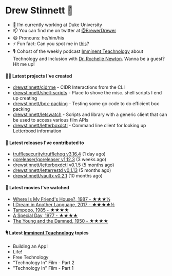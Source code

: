
# Drew Stinnett 👋

- 🔭 I’m currently working at Duke University
- 📫 You can find me on twitter at [@BrewerDrewer](https://twitter.com/BrewerDrewer)
- 😄 Pronouns: he/him/his
- ⚡ Fun fact: Can you spot me in [this](https://www.youtube.com/watch?v=oL9WnB0qHBA)?
- 🎙 Cohost of the weekly podcast [Imminent Teachnology](https://podcast.imminentteachnology.com/) about Technology and Inclusion with [Dr. Rochelle Newton](https://www.linkedin.com/in/drrochellenewton/). Wanna be a guest? Hit me up!

#### 👨‍💻 Latest projects I've created
- [drewstinnett/cidrme](https://github.com/drewstinnett/cidrme) - CIDR Interactions from the CLI
- [drewstinnett/shell-scripts](https://github.com/drewstinnett/shell-scripts) - Place to shove the misc. shell scripts I end up creating
- [drewstinnett/box-packing](https://github.com/drewstinnett/box-packing) - Testing some go code to do efficient box packing
- [drewstinnett/letswatch](https://github.com/drewstinnett/letswatch) - Scripts and library with a generic client that can be used to access various film APIs
- [drewstinnett/letterboxdctl](https://github.com/drewstinnett/letterboxdctl) - Command line client for looking up Letterboxd information

#### 🚀 Latest releases I've contributed to
- [trufflesecurity/trufflehog v3.16.4](https://github.com/trufflesecurity/trufflehog/releases/tag/v3.16.4) (1 day ago)
- [goreleaser/goreleaser v1.12.3](https://github.com/goreleaser/goreleaser/releases/tag/v1.12.3) (3 weeks ago)
- [drewstinnett/letterboxdctl v0.1.5](https://github.com/drewstinnett/letterboxdctl/releases/tag/v0.1.5) (5 months ago)
- [drewstinnett/letterrestd v0.1.13](https://github.com/drewstinnett/letterrestd/releases/tag/v0.1.13) (5 months ago)
- [drewstinnett/vaultx v0.2.1](https://github.com/drewstinnett/vaultx/releases/tag/v0.2.1) (10 months ago)

#### 🍿 Latest movies I've watched
- [Where Is My Friend&#39;s House?, 1987 - ★★★½](https://letterboxd.com/mondodrew/film/where-is-my-friends-house/)
- [I Dream in Another Language, 2017 - ★★★★½](https://letterboxd.com/mondodrew/film/i-dream-in-another-language/)
- [Tampopo, 1985 - ★★★★](https://letterboxd.com/mondodrew/film/tampopo/)
- [A Special Day, 1977 - ★★★★](https://letterboxd.com/mondodrew/film/a-special-day/)
- [The Young and the Damned, 1950 - ★★★★](https://letterboxd.com/mondodrew/film/the-young-and-the-damned/)

#### 🎙 Latest [Imminent Teachnology](https://podcast.imminentteachnology.com/) topics
- Building an App!
- Life!
- Free Technology
- &#34;Technology In&#34; Film - Part 2
- &#34;Technology In&#34; Film - Part 1
